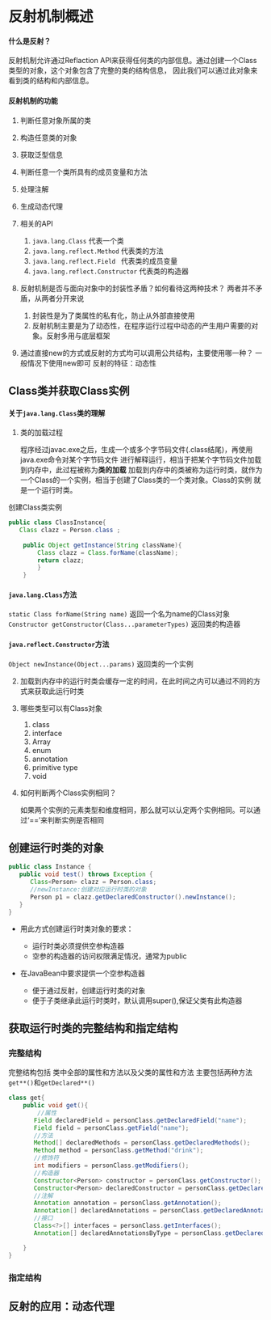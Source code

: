 # 反射机制概述

#### 什么是反射？

反射机制允许通过Reflaction API来获得任何类的内部信息。通过创建一个Class类型的对象，这个对象包含了完整的类的结构信息，
因此我们可以通过此对象来看到类的结构和内部信息。

#### 反射机制的功能
1. 判断任意对象所属的类
2. 构造任意类的对象
3. 获取泛型信息
4. 判断任意一个类所具有的成员变量和方法
5. 处理注解
6. 生成动态代理
7. 相关的API
   1. `java.lang.Class` 代表一个类
   2. `java.lang.reflect.Method`  代表类的方法
   3. `java.lang.reflect.Field `  代表类的成员变量
   4. `java.lang.reflect.Constructor`  代表类的构造器

8. 反射机制是否与面向对象中的封装性矛盾？如何看待这两种技术？
   两者并不矛盾，从两者分开来说
   1. 封装性是为了类属性的私有化，防止从外部直接使用
   2. 反射机制主要是为了动态性，在程序运行过程中动态的产生用户需要的对象。反射多用与底层框架

9. 通过直接new的方式或反射的方式均可以调用公共结构，主要使用哪一种？
   一般情况下使用new即可
   反射的特征：动态性

   
## Class类并获取Class实例

#### 关于`java.lang.Class`类的理解

1. 类的加载过程
   
   程序经过javac.exe之后，生成一个或多个字节码文件(.class结尾)，再使用java.exe命令对某个字节码文件
进行解释运行，相当于把某个字节码文件加载到内存中，此过程被称为**类的加载**
加载到内存中的类被称为运行时类，就作为一个Class的一个实例，相当于创建了Class类的一个类对象。Class的实例
就是一个运行时类。

创建Class类实例
```java
public class ClassInstance{
   Class clazz = Person.class ;
   
    public Object getInstance(String className){
        Class clazz = Class.forName(className);
        return clazz;
        }
    }

```

#### `java.lang.Class`方法

`static Class forName(String name)` 返回一个名为name的Class对象
`Constructor getConstructor(Class...parameterTypes)` 返回类的构造器

####  `java.reflect.Constructor`方法
`Object newInstance(Object...params)` 返回类的一个实例

2. 加载到内存中的运行时类会缓存一定的时间，在此时间之内可以通过不同的方式来获取此运行时类

3. 哪些类型可以有Class对象
   1. class
   2. interface
   3. Array
   4. enum
   5. annotation
   6. primitive type
   7. void 
4. 如何判断两个Class实例相同？

   如果两个实例的元素类型和维度相同，那么就可以认定两个实例相同。可以通过‘==’来判断实例是否相同

## 创建运行时类的对象

```java
public class Instance {
   public void test() throws Exception {
      Class<Person> clazz = Person.class;
      //newInstance:创建对应运行时类的对象
      Person p1 = clazz.getDeclaredConstructor().newInstance();
   }
}
```

* 用此方式创建运行时类对象的要求：
  * 运行时类必须提供空参构造器
  * 空参的构造器的访问权限满足情况，通常为public

* 在JavaBean中要求提供一个空参构造器
  * 便于通过反射，创建运行时类的对象
  * 便于子类继承此运行时类时，默认调用super(),保证父类有此构造器

## 获取运行时类的完整结构和指定结构

### 完整结构

完整结构包括 类中全部的属性和方法以及父类的属性和方法
主要包括两种方法`get**()`和`getDeclared**()`

```java
class get{
    public void get(){
        //属性
       Field declaredField = personClass.getDeclaredField("name");
       Field field = personClass.getField("name");
       //方法
       Method[] declaredMethods = personClass.getDeclaredMethods();
       Method method = personClass.getMethod("drink");
       //修饰符
       int modifiers = personClass.getModifiers();
       //构造器
       Constructor<Person> constructor = personClass.getConstructor();
       Constructor<Person> declaredConstructor = personClass.getDeclaredConstructor();
       //注解
       Annotation annotation = personClass.getAnnotation();
       Annotation[] declaredAnnotations = personClass.getDeclaredAnnotations();
       //接口
       Class<?>[] interfaces = personClass.getInterfaces();
       Annotation[] declaredAnnotationsByType = personClass.getDeclaredAnnotationsByType();

    }
}
```

### 指定结构


## 反射的应用：动态代理

